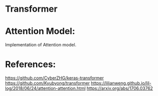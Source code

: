 # Transformer

# Attention Model:
Implementation of Attention model.


# References:

https://github.com/CyberZHG/keras-transformer
https://github.com/Kyubyong/transformer
https://lilianweng.github.io/lil-log/2018/06/24/attention-attention.html
https://arxiv.org/abs/1706.03762
